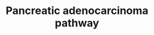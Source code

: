 ---
annotations:
- id: PW:0000232
  parent: signaling pathway
  type: Pathway Ontology
  value: phosphatidylinositol 3-kinase-Akt signaling pathway
- id: PW:0000605
  parent: disease pathway
  type: Pathway Ontology
  value: cancer pathway
- id: PW:0000013
  parent: disease pathway
  type: Pathway Ontology
  value: disease pathway
- id: DOID:4074
  parent: disease of cellular proliferation
  type: Disease Ontology
  value: pancreatic adenocarcinoma
- id: CL:0002079
  parent: animal cell
  type: Cell Type Ontology
  value: pancreatic ductal cell
- id: PW:0000209
  parent: signaling pathway
  type: Pathway Ontology
  value: Jak-Stat signaling pathway
authors:
- Khanspers
- Egonw
communities:
- CPTAC
- Diseases
- PancCanNet
description: 'Infiltrating ductal adenocarcinoma is the most common malignancy of
  the pancreas. When most investigators use the term ''pancreatic cancer'' they are
  referring to pancreatic ductal adenocarcinoma (PDA). Normal duct epithelium progresses
  to infiltrating cancer through a series of histologically defined precursors, Pancreatic
  Intraepithelial Neoplasia (PanINs: https://pathology.jhu.edu/pancreas/professionals/DuctLesions.php).
  The overexpression of HER-2/neu (ERBB2) and activating point mutations in the K-ras
  gene occur early, inactivation of the p16 gene (CDKN2A) at an intermediate stage,
  and the inactivation of p53, SMAD4, and BRCA2 occur relatively late. Activated K-ras
  engages multiple effector pathways. Although EGF receptors are conventionally regarded
  as upstream activators of RAS proteins, they can also act as RAS signal transducers
  via RAS-induced autocrine activation of the EGFR family ligands. Moreover, PDA shows
  extensive genomic instability and aneuploidy. Telomere attrition and mutations in
  p53 and BRCA2 are likely to contribute to these phenotypes. Inactivation of the
  SMAD4 tumor suppressor gene leads to loss of the inhibitory influence of the transforming
  growth factor-beta signaling pathway.  The progression of disease and associated
  mutations is defined based on the arrow at the top, from left to right.'
last-edited: 2019-08-08
ndex: 38f58275-8b6a-11eb-9e72-0ac135e8bacf
organisms:
- Homo sapiens
redirect_from:
- /index.php/Pathway:WP4263
- /instance/WP4263
revision: null
schema-jsonld:
- '@context': https://schema.org/
  '@id': https://wikipathways.github.io/pathways/WP4263.html
  '@type': Dataset
  creator:
    '@type': Organization
    name: WikiPathways
  description: 'Infiltrating ductal adenocarcinoma is the most common malignancy of
    the pancreas. When most investigators use the term ''pancreatic cancer'' they
    are referring to pancreatic ductal adenocarcinoma (PDA). Normal duct epithelium
    progresses to infiltrating cancer through a series of histologically defined precursors,
    Pancreatic Intraepithelial Neoplasia (PanINs: https://pathology.jhu.edu/pancreas/professionals/DuctLesions.php).
    The overexpression of HER-2/neu (ERBB2) and activating point mutations in the
    K-ras gene occur early, inactivation of the p16 gene (CDKN2A) at an intermediate
    stage, and the inactivation of p53, SMAD4, and BRCA2 occur relatively late. Activated
    K-ras engages multiple effector pathways. Although EGF receptors are conventionally
    regarded as upstream activators of RAS proteins, they can also act as RAS signal
    transducers via RAS-induced autocrine activation of the EGFR family ligands. Moreover,
    PDA shows extensive genomic instability and aneuploidy. Telomere attrition and
    mutations in p53 and BRCA2 are likely to contribute to these phenotypes. Inactivation
    of the SMAD4 tumor suppressor gene leads to loss of the inhibitory influence of
    the transforming growth factor-beta signaling pathway.  The progression of disease
    and associated mutations is defined based on the arrow at the top, from left to
    right.'
  keywords:
  - AKT1
  - AKT2
  - AKT3
  - ARAF
  - ARHGEF6
  - Apoptosis
  - BAD
  - BAK1
  - BAX
  - BCL2L1
  - BRAF
  - BRCA2
  - BUB1B-PAK6
  - CASP9
  - CCND1
  - CDC42
  - CDK4
  - CDK6
  - CDKN1A
  - CDKN2A
  - CHUK
  - Cell cycle
  - Control
  - DDB2
  - DUSP6
  - E2F1
  - E2F2
  - E2F3
  - EGF
  - EGFR
  - ERBB Signaling
  - ERBB2
  - 'G1/S Cell Cycle '
  - GADD45A
  - GADD45B
  - GADD45G
  - IKBKB
  - IKBKG
  - JAK1
  - KRAS
  - MAP2K1
  - MAP2K2
  - MAPK1
  - MAPK10
  - MAPK3
  - MAPK8
  - MAPK9
  - MTOR
  - NFKB1
  - PA
  - PAK1
  - PAK2
  - PAK3
  - PAK4
  - PAK5
  - PAK6
  - PEBP1
  - PI3K-Akt Signaling
  - PIK3CA
  - PIK3CB
  - PIK3CD
  - PIK3R1
  - PIK3R2
  - PIK3R3
  - PIP3
  - PLD1
  - POLK
  - PRKCD
  - Pathway
  - RAC1
  - RAC2
  - RAC3
  - RAD51
  - RAF1
  - RALA
  - RALB
  - RALBP1
  - RALGDS
  - RB1
  - RELA
  - RHOA
  - RIPK4
  - RPS6KB1
  - RPS6KB2
  - SMAD2
  - SMAD3
  - SMAD4
  - STAT1
  - STAT3
  - TGFA
  - TGFB1
  - TGFB2
  - TGFB3
  - TGFBR1
  - TGFBR2
  - TGFb Signaling
  - TIAM1
  - TP53
  - VEGF Signaling
  - VEGFA
  license: CC0
  name: Pancreatic adenocarcinoma pathway
seo: CreativeWork
title: Pancreatic adenocarcinoma pathway
wpid: WP4263
---